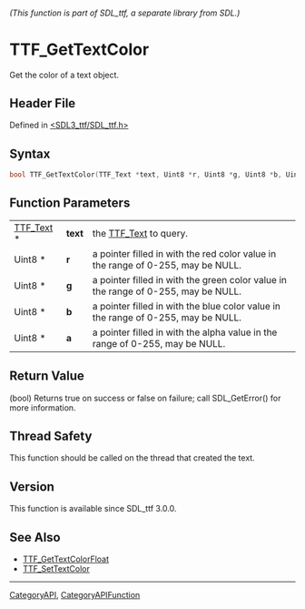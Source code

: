 ###### (This function is part of SDL_ttf, a separate library from SDL.)
# TTF_GetTextColor

Get the color of a text object.

## Header File

Defined in [<SDL3_ttf/SDL_ttf.h>](https://github.com/libsdl-org/SDL_ttf/blob/main/include/SDL3_ttf/SDL_ttf.h)

## Syntax

```c
bool TTF_GetTextColor(TTF_Text *text, Uint8 *r, Uint8 *g, Uint8 *b, Uint8 *a);
```

## Function Parameters

|                        |          |                                                                                    |
| ---------------------- | -------- | ---------------------------------------------------------------------------------- |
| [TTF_Text](TTF_Text) * | **text** | the [TTF_Text](TTF_Text) to query.                                                 |
| Uint8 *                | **r**    | a pointer filled in with the red color value in the range of 0-255, may be NULL.   |
| Uint8 *                | **g**    | a pointer filled in with the green color value in the range of 0-255, may be NULL. |
| Uint8 *                | **b**    | a pointer filled in with the blue color value in the range of 0-255, may be NULL.  |
| Uint8 *                | **a**    | a pointer filled in with the alpha value in the range of 0-255, may be NULL.       |

## Return Value

(bool) Returns true on success or false on failure; call SDL_GetError() for
more information.

## Thread Safety

This function should be called on the thread that created the text.

## Version

This function is available since SDL_ttf 3.0.0.

## See Also

- [TTF_GetTextColorFloat](TTF_GetTextColorFloat)
- [TTF_SetTextColor](TTF_SetTextColor)

----
[CategoryAPI](CategoryAPI), [CategoryAPIFunction](CategoryAPIFunction)

